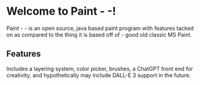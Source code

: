 # Welcome to Paint - -!
Paint - - is an open source, java based paint program with features tacked on as compared to the thing it is based off of - good old classic MS Paint.

## Features 
Includes a layering system, color picker, brushes, a ChatGPT front end for creativity, and hypothetically may include DALL-E 3 support in the future.